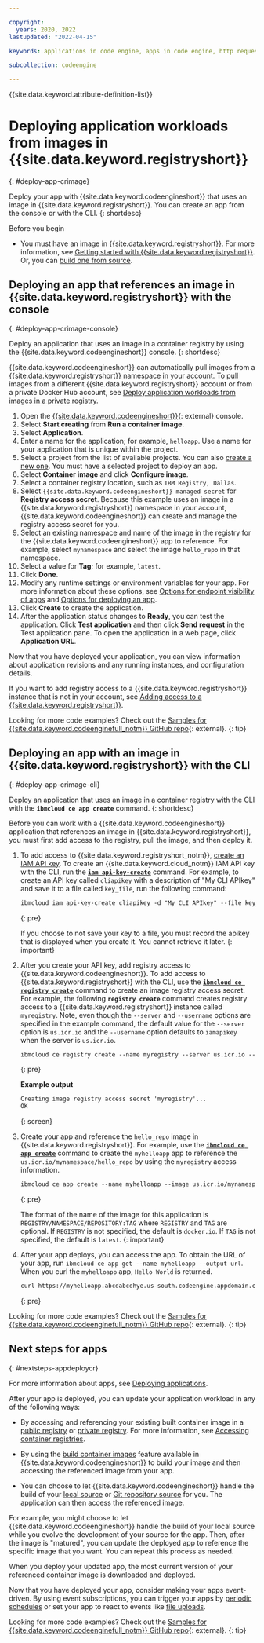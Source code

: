 ```yaml
---

copyright:
  years: 2020, 2022
lastupdated: "2022-04-15"

keywords: applications in code engine, apps in code engine, http requests in code engine, deploy apps in code engine, app workloads in code engine, deploying workloads in code engine, application, app, memory, cpu, environment variables

subcollection: codeengine

---
```


{{site.data.keyword.attribute-definition-list}}

# Deploying application workloads from images in {{site.data.keyword.registryshort}}
{: #deploy-app-crimage}

Deploy your app with {{site.data.keyword.codeengineshort}} that uses an image in {{site.data.keyword.registryshort}}. You can create an app from the console or with the CLI. 
{: shortdesc}

Before you begin

- You must have an image in {{site.data.keyword.registryshort}}. For more information, see [Getting started with {{site.data.keyword.registryshort}}](/docs/Registry?topic=Registry-getting-started#getting-started).  Or, you can [build one from source](/docs/codeengine?topic=codeengine-app-source-code).

## Deploying an app that references an image in {{site.data.keyword.registryshort}} with the console
{: #deploy-app-crimage-console}

Deploy an application that uses an image in a container registry by using the {{site.data.keyword.codeengineshort}} console.
{: shortdesc}

{{site.data.keyword.codeengineshort}} can automatically pull images from a {{site.data.keyword.registryshort}} namespace in your account. To pull images from a different {{site.data.keyword.registryshort}} account or from a private Docker Hub account, see [Deploy application workloads from images in a private registry](/docs/codeengine?topic=codeengine-deploy-app-private). 

1. Open the [{{site.data.keyword.codeengineshort}}](https://cloud.ibm.com/codeengine/overview){: external} console.
2. Select **Start creating** from **Run a container image**.
3. Select **Application**.
4. Enter a name for the application; for example, `helloapp`. Use a name for your application that is unique within the project. 
5. Select a project from the list of available projects. You can also [create a new one](/docs/codeengine?topic=codeengine-manage-project#create-a-project). You must have a selected project to deploy an app. 
6. Select **Container image** and click **Configure image**. 
7. Select a container registry location, such as `IBM Registry, Dallas`.
8. Select `{{site.data.keyword.codeengineshort}} managed secret` for **Registry access secret**. Because this example uses an image in a {{site.data.keyword.registryshort}} namespace in your account, {{site.data.keyword.codeengineshort}} can create and manage the registry access secret for you. 
9. Select an existing namespace and name of the image in the registry for the {{site.data.keyword.codeengineshort}} app to reference. For example, select `mynamespace` and select the image `hello_repo` in that namespace.
10. Select a value for **Tag**; for example, `latest`.
11. Click **Done**.
12. Modify any runtime settings or environment variables for your app. For more information about these options, see [Options for endpoint visibility of apps](/docs/codeengine?topic=codeengine-application-workloads#optionsdeploy) and [Options for deploying an app](/docs/codeengine?topic=codeengine-application-workloads#optionsdeploy).
13. Click **Create** to create the application.
14. After the application status changes to **Ready**, you can test the application. Click **Test application** and then click **Send request** in the Test application pane. To open the application in a web page, click **Application URL**.  

Now that you have deployed your application, you can view information about application revisions and any running instances, and configuration details.  



If you want to add registry access to a {{site.data.keyword.registryshort}} instance that is not in your account, see [Adding access to a {{site.data.keyword.registryshort}}](/docs/codeengine?topic=codeengine-add-registry). 

Looking for more code examples? Check out the [Samples for {{site.data.keyword.codeenginefull_notm}} GitHub repo](https://github.com/IBM/CodeEngine){: external}.
{: tip}

## Deploying an app with an image in {{site.data.keyword.registryshort}} with the CLI
{: #deploy-app-crimage-cli}

Deploy an application that uses an image in a container registry with the CLI with the **`ibmcloud ce app create`** command. 
{: shortdesc}

Before you can work with a {{site.data.keyword.codeengineshort}} application that references an image in {{site.data.keyword.registryshort}}, you must first add access to the registry, pull the image, and then deploy it. 

1. To add access to {{site.data.keyword.registryshort_notm}}, [create an IAM API key](/docs/codeengine?topic=codeengine-add-registry#images-your-account-api-key). To create an {{site.data.keyword.cloud_notm}} IAM API key with the CLI, run the [**`iam api-key-create`**](/docs/account?topic=cli-ibmcloud_commands_iam#ibmcloud_iam_api_key_create) command. For example, to create an API key called `cliapikey` with a description of "My CLI APIkey" and save it to a file called `key_file`, run the following command:

    ```txt
    ibmcloud iam api-key-create cliapikey -d "My CLI APIkey" --file key_file
    ```
    {: pre}

    If you choose to not save your key to a file, you must record the apikey that is displayed when you create it. You cannot retrieve it later.
    {: important}

2. After you create your API key, add registry access to {{site.data.keyword.codeengineshort}}. To add access to {{site.data.keyword.registryshort}} with the CLI, use the [**`ibmcloud ce registry create`**](/docs/codeengine?topic=codeengine-cli#cli-registry-create) command to create an image registry access secret. For example, the following **`registry create`** command creates registry access to a {{site.data.keyword.registryshort}} instance called `myregistry`. Note, even though the `--server` and `--username` options are specified in the example command, the default value for the `--server` option is `us.icr.io` and the `--username` option defaults to `iamapikey` when the server is `us.icr.io`.  

    ```txt
    ibmcloud ce registry create --name myregistry --server us.icr.io --username iamapikey --password APIKEY
    ```
    {: pre}

    **Example output**

    ```txt
    Creating image registry access secret 'myregistry'...
    OK
    ```
    {: screen}

3. Create your app and reference the `hello_repo` image in {{site.data.keyword.registryshort}}. For example, use the [**`ibmcloud ce app create`**](/docs/codeengine?topic=codeengine-cli#cli-application-create) command to create the `myhelloapp` app to reference the `us.icr.io/mynamespace/hello_repo` by using the `myregistry` access information. 

    ```txt
    ibmcloud ce app create --name myhelloapp --image us.icr.io/mynamespace/hello_repo --registry-secret myregistry
    ```
    {: pre}

    The format of the name of the image for this application is `REGISTRY/NAMESPACE/REPOSITORY:TAG` where `REGISTRY` and `TAG` are optional. If `REGISTRY` is not specified, the default is `docker.io`. If `TAG` is not specified, the default is `latest`.
    {: important}

4. After your app deploys, you can access the app. To obtain the URL of your app, run `ibmcloud ce app get --name myhelloapp --output url`. When you curl the `myhelloapp` app, `Hello World` is returned.  

    ```txt
    curl https://myhelloapp.abcdabcdhye.us-south.codeengine.appdomain.cloud
    ```
    {: pre}

Looking for more code examples? Check out the [Samples for {{site.data.keyword.codeenginefull_notm}} GitHub repo](https://github.com/IBM/CodeEngine){: external}.
{: tip}

## Next steps for apps
{: #nextsteps-appdeploycr}

For more information about apps, see [Deploying applications](/docs/codeengine?topic=codeengine-application-workloads).

After your app is deployed, you can update your application workload in any of the following ways:

* By accessing and referencing your existing built container image in a [public registry](/docs/codeengine?topic=codeengine-deploy-app) or [private registry](/docs/codeengine?topic=codeengine-deploy-app-private). For more information, see [Accessing container registries](/docs/codeengine?topic=codeengine-add-registry).

* By using the [build container images](/docs/codeengine?topic=codeengine-build-image) feature available in {{site.data.keyword.codeengineshort}} to build your image and then accessing the referenced image from your app.

* You can choose to let {{site.data.keyword.codeengineshort}} handle the build of your [local source](/docs/codeengine?topic=codeengine-app-local-source-code)  or [Git repository source](/docs/codeengine?topic=codeengine-app-source-code) for you. The application can then access the referenced image.

For example, you might choose to let {{site.data.keyword.codeengineshort}} handle the build of your local source while you evolve the development of your source for the app. Then, after the image is "matured", you can update the deployed app to reference the specific image that you want. You can repeat this process as needed.

When you deploy your updated app, the most current version of your referenced container image is downloaded and deployed.





Now that you have deployed your app, consider making your apps event-driven. By using event subscriptions, you can trigger your apps by [periodic schedules](/docs/codeengine?topic=codeengine-subscribe-cron#eventing-cron-existing-app) or set your app to react to events like [file uploads](/docs/codeengine?topic=codeengine-eventing-cosevent-producer#obstorage_ev_app).



Looking for more code examples? Check out the [Samples for {{site.data.keyword.codeenginefull_notm}} GitHub repo](https://github.com/IBM/CodeEngine){: external}.
{: tip}


